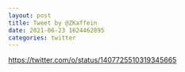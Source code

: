 ```yaml
--- 
layout: post 
title: Tweet by @ZKaffein 
date: 2021-06-23 1624462895 
categories: twitter 
--- 
```

https://twitter.com/o/status/1407725510319345665